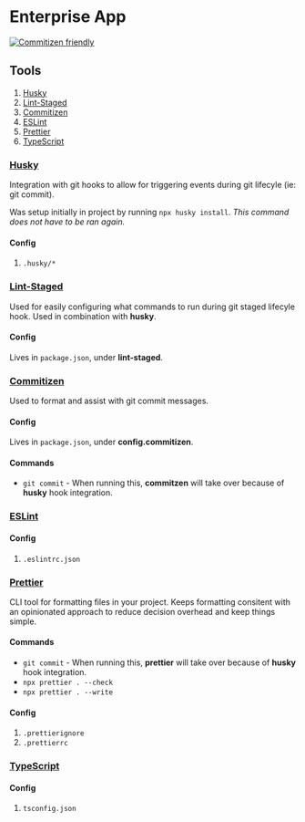 # Enterprise App

[![Commitizen friendly](https://img.shields.io/badge/commitizen-friendly-brightgreen.svg)](http://commitizen.github.io/cz-cli/)

## Tools

1. [Husky](#husky)
1. [Lint-Staged](#lint-staged)
1. [Commitizen](#commitizen)
1. [ESLint](#eslint)
1. [Prettier](#prettier)
1. [TypeScript](#typescript)

### [Husky](https://github.com/typicode/husky)

Integration with git hooks to allow for triggering events during git lifecyle (ie: git commit).

Was setup initially in project by running `npx husky install`. _This command does not have to be ran again._

#### Config

1. `.husky/*`

### [Lint-Staged](https://github.com/lint-staged/lint-staged)

Used for easily configuring what commands to run during git staged lifecyle hook. Used in combination with **husky**.

#### Config

Lives in `package.json`, under **lint-staged**.

### [Commitizen](https://github.com/commitizen/cz-cli)

Used to format and assist with git commit messages.

#### Config

Lives in `package.json`, under **config.commitizen**.

#### Commands

- `git commit` - When running this, **commitzen** will take over because of **husky** hook integration.

### [ESLint](https://eslint.org/)

#### Config

1. `.eslintrc.json`

### [Prettier](https://github.com/prettier/prettier)

CLI tool for formatting files in your project. Keeps formatting consitent with an opinionated approach to reduce decision overhead and keep things simple.

#### Commands

- `git commit` - When running this, **prettier** will take over because of **husky** hook integration.
- `npx prettier . --check`
- `npx prettier . --write`

#### Config

1. `.prettierignore`
1. `.prettierrc`

### [TypeScript](https://www.typescriptlang.org/)

#### Config

1. `tsconfig.json`
